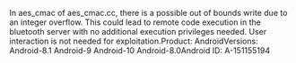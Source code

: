 In aes_cmac of aes_cmac.cc, there is a possible out of bounds write due to an integer overflow. This could lead to remote code execution in the bluetooth server with no additional execution privileges needed. User interaction is not needed for exploitation.Product: AndroidVersions: Android-8.1 Android-9 Android-10 Android-8.0Android ID: A-151155194